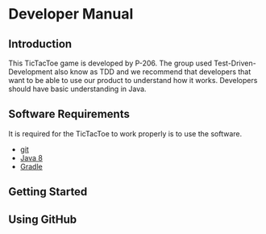 # Developer Manual

## Introduction
This TicTacToe game is developed by P-206. The group used Test-Driven-Development also know as TDD and we recommend that developers that want to be able to use our product to understand how it works. Developers should have basic understanding in Java.
## Software Requirements
It is required for the TicTacToe to work properly is to use the software.
* [git](https://git-scm.com/book/en/v2/Getting-Started-Installing-Git)
* [Java 8](http://www.oracle.com/technetwork/java/javase/downloads/jdk8-downloads-2133151.html)
* [Gradle](https://docs.gradle.org/current/userguide/installation.html)

## Getting Started

## Using GitHub
